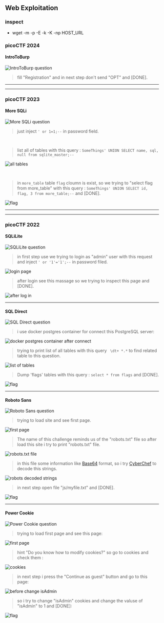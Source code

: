 ## Web Exploitation

### inspect
  - wget -m -p -E -k -K -np HOST_URL



### picoCTF 2024
#### IntroToBurp
![IntroToBurp question](img/IntroToBurp-q.png)

> fill "Registration" and in next step don't send "OPT" and [DONE].

---
---
### picoCTF 2023
#### More SQLi
![More SQLi question](img/MoreSQLi-q.png)

> just inject `' or 1=1;--` in password field.

<br>

> list all of tables with this query : `SomeThings' UNION SELECT name, sql, null from sqlite_master;--`

![all tables](img/MoreSQLi-1.png)

<br>

> in `more_table` table `flag` cloumn is exist, so we trying to "select flag from more_table" with this query : `SomeThings' UNION SELECT id, flag, 3 from more_table;--` and [DONE].

![flag](img/MoreSQLi-2.png)

---
---
### picoCTF 2022
#### SQLiLite
![SQLiLite question](img/SQLiLite-q.png)

> in first step use we trying to login as "admin" user with this request and inject `' or '1'='1';--` in password filed.

![login page](img/SQLiLite-1.png)

> after login see this massage so we trying to inspect this page and [DONE].

![after log in](img/SQLiLite-2.png)

---
#### SQL Direct
![SQL Direct question](img/SQLDirect-q.png)

> i use docker postgres container for connect this PostgreSQL server:

![docker postgres container after connect](img/SQLDirect-1.png)

> trying to print list of all tables with this query ` \dt+ *.*` to find related table to this question.

![list of tables](img/SQLDirect-2.png)

> Dump 'flags' tables with this query : `select * from flags` and [DONE].

![flag](img/SQLDirect-3.png)

---
#### Roboto Sans
![Roboto Sans question](img/RobotoSans-q.png)

> trying to load site and see first page.

![first page](img/RobotoSans-1.png)

> The name of this challenge reminds us of the "robots.txt" file so after load this site i try to print "robots.txt"‌ file.

![robots.txt file ](img/RobotoSans-2.png)

> in this file some information like [Base64](https://en.wikipedia.org/wiki/Base64) format, so i try [CyberChef](https://gchq.github.io/CyberChef/) to decode this strings.

![robots decoded strings](img/RobotoSans-3.png)

> in next step open file "js/myfile.txt" and [DONE].

![flag](img/RobotoSans-4.png)

---
#### Power Cookie
![Power Cookie question](img/PowerCookie-q.png)

> trying to load first page and see this page:

![first page](img/PowerCookie-1.png)

> hint "Do you know how to modify cookies?" so go to cookies and check them :

![cookies](img/PowerCookie-2.png)

> in next step i press the "Continue as guest" button and go to this page:

![before change isAdmin](img/PowerCookie-3.png)

> so i try to change "isAdmin" cookies and change the valuse of "isAdmin" to 1 and [DONE]:

![flag](img/PowerCookie-4.png)